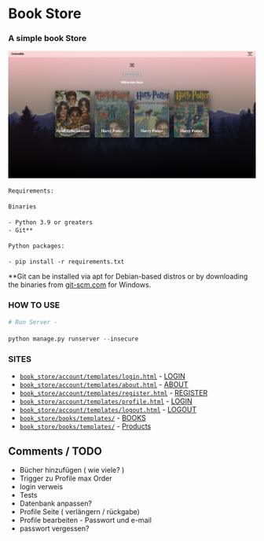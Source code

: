 # Book Store

### A simple book Store 
<p align="center">
  <img src="https://raw.githubusercontent.com/JojoNowack/book-store/master_chris/book_store/media/src/main_site.PNG">
</p>

```
Requirements:

Binaries

- Python 3.9 or greaters
- Git**

Python packages:

- pip install -r requirements.txt

```
\*\*Git can be installed via apt for Debian-based distros or by downloading the binaries from [git-scm.com](https://git-scm.com/download/win) for Windows.

### HOW TO USE
```python
# Run Server - 

python manage.py runserver --insecure


```

### SITES
- [`book_store/account/templates/login.html`](book_store/account/templates/login.html) - [LOGIN](http://127.0.0.1:8000/login)
- [`book_store/account/templates/about.html`](book_store/account/templates/about.html) - [ABOUT](http://127.0.0.1:8000/about)
- [`book_store/account/templates/register.html`](book_store/account/templates/register.html) - [REGISTER](http://127.0.0.1:8000/register)
- [`book_store/account/templates/profile.html`](book_store/account/templates/profile.html) - [LOGIN](http://127.0.0.1:8000/profile)
- [`book_store/account/templates/logout.html`](book_store/account/templates/logout.html) - [LOGOUT](http://127.0.0.1:8000/logout)
- [`book_store/books/templates/`](book_store/books/templates/) - [BOOKS](http://127.0.0.1:8000/)
- [`book_store/books/templates/`](book_store/books/templates/) - [Products](http://127.0.0.1:8000/books/products/)




## **Comments / TODO**
- Bücher hinzufügen ( wie viele? )
- Trigger zu Profile max Order
- login verweis
- Tests
- Datenbank anpassen?
- Profile Seite ( verlängern / rückgabe)
- Profile bearbeiten - Passwort und e-mail
- passwort vergessen?

